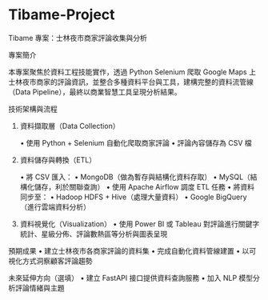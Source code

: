 # Tibame-Project 

Tibame 專案：士林夜市商家評論收集與分析

專案簡介

本專案聚焦於資料工程技能實作，透過 Python Selenium 爬取 Google Maps 上士林夜市商家的評論資訊，並整合多種資料平台與工具，建構完整的資料流管線（Data Pipeline），最終以商業智慧工具呈現分析結果。

技術架構與流程

1.	資料擷取層（Data Collection）

	•	使用 Python + Selenium 自動化爬取商家評論
	•	評論內容儲存為 CSV 檔

2.	資料儲存與轉換（ETL）

	•	將 CSV 匯入：
	•	MongoDB（做為暫存與結構化資料存取）
	•	MySQL（結構化儲存，利於關聯查詢）
	•	使用 Apache Airflow 調度 ETL 任務
	•	將資料同步至：
	•	Hadoop HDFS + Hive（處理大量資料）
	•	Google BigQuery（進行雲端資料分析）

3.	資料視覺化（Visualization）
	•	使用 Power BI 或 Tableau 對評論進行關鍵字統計、星級分佈、評論數熱區等分析與圖表呈現


預期成果
	•	建立士林夜市各商家評論的資料集
	•	完成自動化資料管線建置
	•	以可視化方式洞察顧客評論趨勢


未來延伸方向（選填）
	•	建立 FastAPI 接口提供資料查詢服務
	•	加入 NLP 模型分析評論情緒與主題
